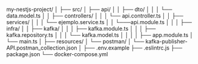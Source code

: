 my-nestjs-project/
│
├── src/
│ ├── api/
│ │ ├── dto/
│ │ │ └── data.model.ts
│ │ ├── controllers/
│ │ │ └── api.controller.ts
│ │ ├── services/
│ │ │ └── ejemplo.service.ts
│ │ └───api.module.ts
│ │
│ ├── infra/
│ │ ├── kafka/
│ │ │ ├── kafka.module.ts
│ │ │ ├── kafka.repository.ts
│ │ │ └── kafka.model.ts
│ │ │
│ ├── app.module.ts
│ └── main.ts
│
├── resources/
│ └── postman/
│ └── kafka-publisher-API.postman_collection.json
│
├── .env.example
├── .eslintrc.js
├── package.json
└── docker-compose.yml
